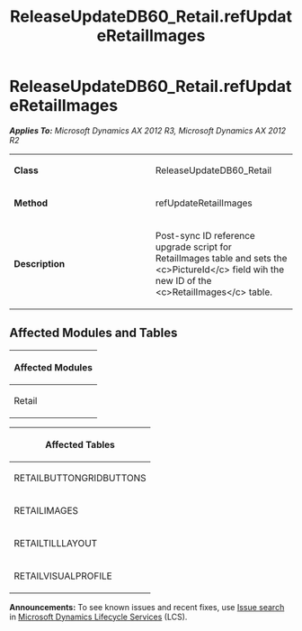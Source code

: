 ﻿---
title: ReleaseUpdateDB60_Retail.refUpdateRetailImages
TOCTitle: ReleaseUpdateDB60_Retail.refUpdateRetailImages
ms:assetid: b612f981-6421-c228-aaea-763e1062f65d
ms:mtpsurl: https://msdn.microsoft.com/en-us/library/JJ737012(v=AX.60)
ms:contentKeyID: 49710694
ms.date: 05/18/2015
mtps_version: v=AX.60
---

# ReleaseUpdateDB60\_Retail.refUpdateRetailImages 


_**Applies To:** Microsoft Dynamics AX 2012 R3, Microsoft Dynamics AX 2012 R2_

<table>
<colgroup>
<col style="width: 50%" />
<col style="width: 50%" />
</colgroup>
<tbody>
<tr class="odd">
<td><p><strong>Class</strong></p></td>
<td><p>ReleaseUpdateDB60_Retail</p></td>
</tr>
<tr class="even">
<td><p><strong>Method</strong></p></td>
<td><p>refUpdateRetailImages</p></td>
</tr>
<tr class="odd">
<td><p><strong>Description</strong></p></td>
<td><p>Post-sync ID reference upgrade script for RetailImages table and sets the &lt;c&gt;PictureId&lt;/c&gt; field wih the new ID of the &lt;c&gt;RetailImages&lt;/c&gt; table.</p></td>
</tr>
</tbody>
</table>


## Affected Modules and Tables

<table>
<colgroup>
<col style="width: 100%" />
</colgroup>
<thead>
<tr class="header">
<th><p>Affected Modules</p></th>
</tr>
</thead>
<tbody>
<tr class="odd">
<td><p>Retail</p></td>
</tr>
</tbody>
</table>


<table>
<colgroup>
<col style="width: 100%" />
</colgroup>
<thead>
<tr class="header">
<th><p>Affected Tables</p></th>
</tr>
</thead>
<tbody>
<tr class="odd">
<td><p>RETAILBUTTONGRIDBUTTONS</p></td>
</tr>
<tr class="even">
<td><p>RETAILIMAGES</p></td>
</tr>
<tr class="odd">
<td><p>RETAILTILLLAYOUT</p></td>
</tr>
<tr class="even">
<td><p>RETAILVISUALPROFILE</p></td>
</tr>
</tbody>
</table>

  
**Announcements:** To see known issues and recent fixes, use [Issue search](http://go.microsoft.com/fwlink/?linkid=389258) in [Microsoft Dynamics Lifecycle Services](http://go.microsoft.com/fwlink/?linkid=306505) (LCS).

